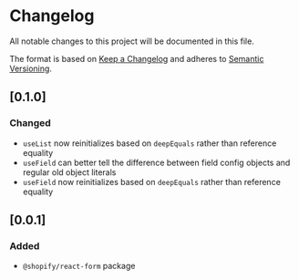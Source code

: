 # Changelog

All notable changes to this project will be documented in this file.

The format is based on [Keep a Changelog](http://keepachangelog.com/en/1.0.0/)
and adheres to [Semantic Versioning](http://semver.org/spec/v2.0.0.html).

## [0.1.0]

### Changed

- `useList` now reinitializes based on `deepEquals` rather than reference equality
- `useField` can better tell the difference between field config objects and regular old object literals
- `useField` now reinitializes based on `deepEquals` rather than reference equality

## [0.0.1]

### Added

- `@shopify/react-form` package
